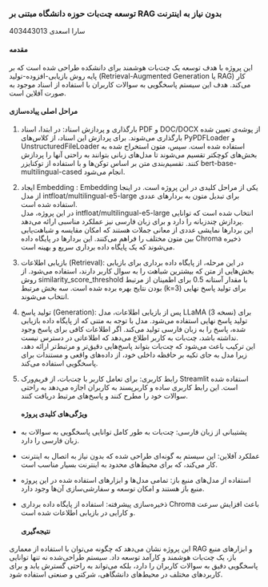 
### توسعه چت‌بات حوزه دانشگاه مبتنی بر RAG بدون نیاز به اینترنت

سارا اسعدی 403443013

#### مقدمه

این پروژه با هدف توسعه یک چت‌بات هوشمند برای دانشکده طراحی شده است که بر پایه روش بازیابی-افزوده-تولید (Retrieval-Augmented Generation یا RAG) کار می‌کند. هدف این سیستم پاسخگویی به سوالات کاربران با استفاده از اسناد موجود به صورت آفلاین است. 

#### مراحل اصلی پیاده‌سازی

1. بارگذاری و پردازش اسناد: در ابتدا، اسناد PDF و DOC/DOCX از پوشه‌ی تعیین شده بارگذاری می‌شوند. برای پردازش این اسناد، از کلاس‌های PyPDFLoader و UnstructuredFileLoader استفاده شده است. سپس، متون استخراج شده به بخش‌های کوچکتر تقسیم می‌شوند تا مدل‌های زبانی بتوانند به راحتی آنها را پردازش کنند. تقسیم‌بندی متن بر اساس توکن‌ها و با استفاده از توکنایزر bert-base-multilingual-cased انجام می‌شود.  
     
2. ایجاد Embedding : Embedding یکی از مراحل کلیدی در این پروژه است. در اینجا از مدل intfloat/multilingual-e5-large برای تبدیل متون به بردارهای عددی استفاده شده است.   
   در این پروژه، مدل intfloat/multilingual-e5-large انتخاب شده است که توانایی پردازش چندزبانه را دارد و برای زبان فارسی نیز عملکرد مناسبی ارائه می‌دهد.  
   این بردارها نمایشی عددی از معانی جملات هستند که امکان مقایسه و شباهت‌یابی بین متون مختلف را فراهم می‌کنند. این بردارها در پایگاه داده Chroma ذخیره می‌شوند که یک پایگاه داده برداری سریع و بهینه است.  
     
3. بازیابی اطلاعات (Retrieval): در این مرحله، از پایگاه داده برداری برای بازیابی بخش‌هایی از متن که بیشترین شباهت را به سوال کاربر دارند، استفاده می‌شود. از روش similarity\_score\_threshold با مقدار آستانه 0.5 برای اطمینان از مرتبط بودن نتایج بهره برده شده است. سه بخش مرتبط (k=3) برای تولید پاسخ نهایی انتخاب می‌شوند.  
     
4. تولید پاسخ (Generation): پس از بازیابی اطلاعات، مدل LLaMA (نسخه 3\) برای تولید پاسخ نهایی استفاده می‌شود. مدل با توجه به متنی که از پایگاه داده بازیابی شده، پاسخ را به زبان فارسی تولید می‌کند. اگر اطلاعات کافی برای پاسخ وجود نداشته باشد، چت‌بات به کاربر اطلاع می‌دهد که اطلاعاتی در دسترس نیست.  
   این ترکیب باعث می‌شود که چت‌بات بتواند پاسخ‌هایی دقیق‌تر و مرتبط‌تر ارائه دهد، زیرا مدل به جای تکیه بر حافظه داخلی خود، از داده‌های واقعی و مستندات برای پاسخگویی استفاده می‌کند.  
5. رابط کاربری: برای تعامل کاربر با چت‌بات، از فریم‌ورک Streamlit استفاده شده است. این رابط کاربری ساده و کاربرپسند به کاربران اجازه می‌دهد به راحتی سوالات خود را مطرح کنند و پاسخ‌های مرتبط دریافت کنند.

   #### ویژگی‌های کلیدی پروژه

* پشتیبانی از زبان فارسی: چت‌بات به طور کامل توانایی پاسخگویی به سوالات به زبان فارسی را دارد.  
* عملکرد آفلاین: این سیستم به گونه‌ای طراحی شده که بدون نیاز به اتصال به اینترنت کار می‌کند، که برای محیط‌های محدود به اینترنت بسیار مناسب است.  
* استفاده از مدل‌های منبع باز: تمامی مدل‌ها و ابزارهای استفاده شده در این پروژه منبع باز هستند و امکان توسعه و سفارشی‌سازی آن‌ها وجود دارد.  
* ذخیره‌سازی پیشرفته: استفاده از پایگاه داده برداری Chroma باعث افزایش سرعت و کارایی در بازیابی اطلاعات شده است.  
    
  


  #### نتیجه‌گیری

این پروژه نشان می‌دهد که چگونه می‌توان با استفاده از معماری RAG و ابزارهای منبع باز، یک چت‌بات هوشمند و کارآمد توسعه داد. سیستم طراحی‌شده نه تنها توانایی پاسخگویی دقیق به سوالات کاربران را دارد، بلکه می‌تواند به راحتی گسترش یابد و برای کاربردهای مختلف در محیط‌های دانشگاهی، شرکتی و صنعتی استفاده شود.